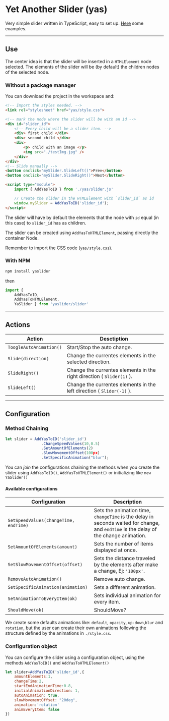 # Yet Another Slider (yas)

Very simple slider written in TypeScript, easy to set up. [Here](https://maux96.github.io/yas/) some examples.

---
## Use 
The center idea is that the slider will be inserted in a `HTMLElement` node selected. The elements of the slider will be (by default) the children nodes of the selected node.


### Without a package manager
You can download the project in the workspace and:
```html
<!-- Import the styles needed. -->
<link rel="stylesheet" href="yas/style.css">

<!-- mark the node where the slider will be with an id -->
<div id="slider_id">
    <!-- Every child will be a slider item. -->
    <div> first child </div>
    <div> second child </div>
    <div> 
        <p> child with an image </p>
        <img src="./testImg.jpg" /> 
    </div>
</div>
<!-- Slide manually -->
<button onclick="mySlider.SlideLeft()">Prev</button>
<button onclick="mySlider.SlideRight()">Next</button>

<script type="module">
    import { AddYasToID } from './yas/slider.js'

    // Create the slider in the HTMLElement with `slider_id` as id
    window.mySlider = AddYasToID('slider_id');
</script>
``` 
The slider will have by default the elements that the node with `id` equal (in this case) to `slider_id` has as children.

The slider can be created using `AddYasToHTMLElement`, passing directly the container Node.

Remember to import the CSS code (`yas/style.css`).

### With NPM
```bash
npm install yaslider
```
then
```js
import { 
    AddYasToID,
    AddYasToHTMLElement,
    YaSlider } from 'yaslider/slider'

```


---
## Actions
Action | Desctiption
---|---
`ToogleAutoAnimation()`| Start/Stop the auto change.
`Slide(direction)`|Change the currentes elements in the selected direction.
`SlideRight()`|Change the currentes elements in the right direction ( `Slider(1)` ).
`SlideLeft()`|Change the currentes elements in the left  direction ( `Slider(-1)` ).


---
## Configuration

### Method Chaining
```js
let slider = AddYasToID('slider_id')
                .ChangeSpeedValues(10,0.5)
                .SetAmountOfElements(2)
                .SlowMovementOffset(100px)
                .SetSpecificAnimation("blur");

```
You can _join_ the configurations chaining the methods when you create the slider using `AddYasToID()`, `AddYasToHTMLElement()` or initializing like `new YaSlider()` 
  #### Available configurations


  Configuration | Description  
  --- | --- | 
  `SetSpeedValues(changeTime, endTime)`  | Sets the animation time, `changeTime` is the delay in seconds waited for change, and `endTime` is  the delay of the change animation.
  `SetAmountOfElements(amount)` |   Sets the number of items displayed at once.
  `SetSlowMovementOffset(offset)` | Sets the distance traveled by the elements after make a change, Ej: `'100px'`. 
  `RemoveAutoAnimation()` | Remove auto change. 
  `SetSpecificAnimation(animation)` | Sets a different animation.
  `SetAnimationToEveryItem(ok)` | Sets individual animation for every item. 
  `ShouldMove(ok)` | ShouldMove?

  We create some defaults animations like:
  `default`, `opacity`, `up-down`,`blur` and `rotation`, but the user can create their own animations following the structure defined by the animations in `./style.css`.

### Configuration object 
You can configure the slider using a configuration object, using the methods `AddYasToID()` and `AddYasToHTMLElement()` 
```js
let slider=AddYasToID('slider_id',{
    amountElements:1,
    changeTime:2,
    startEndAnimationTime:0.8,
    initialAnimationDirection: 1,
    autoAnimation: true,
    slowMovementOffset: "20deg",
    animation:'rotation'
    animEveryItem: false 
})
```



